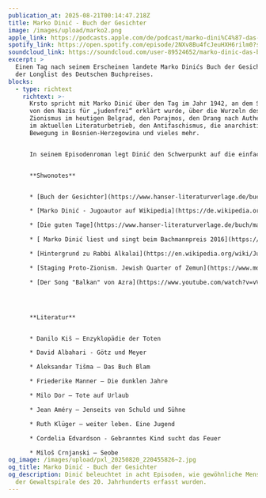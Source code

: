 ```yaml
---
publication_at: 2025-08-21T00:14:47.218Z
title: Marko Dinić - Buch der Gesichter
image: /images/upload/marko2.png
apple_link: https://podcasts.apple.com/de/podcast/marko-dini%C4%87-das-buch-der-gesichter/id1170436903?i=1000722878001
spotify_link: https://open.spotify.com/episode/2NXv8Bu4fcJeuHXH6rilm0?si=b620aa1674a24c02
soundcloud_link: https://soundcloud.com/user-89524652/marko-dinic-das-buch-der-gesichter
excerpt: >
  Einen Tag nach seinem Erscheinen landete Marko Dinićs Buch der Gesichter auf
  der Longlist des Deutschen Buchpreises.
blocks:
  - type: richtext
    richtext: >-
      Krsto spricht mit Marko Dinić über den Tag im Jahr 1942, an dem Serbien
      von den Nazis für „judenfrei“ erklärt wurde, über die Wurzeln des
      Zionismus im heutigen Belgrad, den Porajmos, den Drang nach Authentizität
      im aktuellen Literaturbetrieb, den Antifaschismus, die anarchistische
      Bewegung in Bosnien-Herzegowina und vieles mehr.


      In seinem Episodenroman legt Dinić den Schwerpunkt auf die einfachen Leute, die in die Gewaltspiralen des 20. Jahrhunderts auf dem Gebiet Jugoslawiens hineingezogen werden. Acht Kapitel mit acht unterschiedlichen Perspektiven ergeben einen Roman der Erinnerungsliteratur für uns, die wir nach den großen Menschheitsverbrechen der Nazis geboren wurden. Ein Buch über die Gewaltgeschichte Europas, dass den Opfern des Faschismus gewidmet ist. 


      **Shwonotes**


      * [Buch der Gesichter](https://www.hanser-literaturverlage.de/buch/marko-dinic-buch-der-gesichter-9783552075771-t-5698) (Zsolnay Verlag)

      * [Marko Dinić - Jugoautor auf Wikipedia](https://de.wikipedia.org/wiki/Marko_Dini%C4%87)

      * [Die guten Tage](https://www.hanser-literaturverlage.de/buch/marko-dinic-die-guten-tage-9783552059375-t-4729) (Zsolnay Verlag) 

      * [ Marko Dinić liest und singt beim Bachmannpreis 2016](https://bachmannpreis.orf.at/v2/stories/2773152/)

      * [Hintergrund zu Rabbi Alkalai](https://en.wikipedia.org/wiki/Judah_Alkalai) (Wikipedia) 

      * [Staging Proto-Zionism. Jewish Quarter of Zemun](https://www.mdpi.com/2076-0752/9/1/27) (Čedomila Marinković) 

      * [Der Song "Balkan" von Azra](https://www.youtube.com/watch?v=vVOUrPyNfh8) (Live auf Youtube)




      **Literatur**


      * Danilo Kiš – Enzyklopädie der Toten

      * David Albahari - Götz und Meyer

      * Aleksandar Tišma – Das Buch Blam

      * Friederike Manner – Die dunklen Jahre

      * Milo Dor – Tote auf Urlaub

      * Jean Améry – Jenseits von Schuld und Sühne

      * Ruth Klüger – weiter leben. Eine Jugend 

      * Cordelia Edvardson - Gebranntes Kind sucht das Feuer

      * Miloš Crnjanski – Seobe
og_image: /images/upload/pxl_20250820_220455826~2.jpg
og_title: Marko Dinić - Buch der Gesichter
og_description: Dinić beleuchtet in acht Episoden, wie gewöhnliche Menschen von
  der Gewaltspirale des 20. Jahrhunderts erfasst wurden.
---
```

